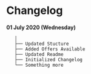 # Changelog

**01 July 2020 (Wednesday)**

       │
       ├── Updated Stucture
       ├── Added Offers Available
       ├── Updated Readme
       ├── Initialized Changelog
       └── Something more
